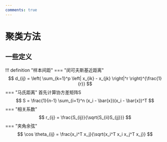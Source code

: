 ```yaml
---
comments: true
---
```


# 聚类方法

## 一些定义

!!! definition "样本间距"
    === "闵可夫斯基近距离"
        $$
            d_{ij} = \left( \sum_{k=1}^p \left| x_{ik} - x_{jk} \right|^r \right)^{\frac{1}{r}}
        $$
    === "马氏距离"
        首先计算协方差矩阵S
        $$
            S = \frac{1}{n-1} \sum_{i=1}^n (x_i - \bar{x})(x_i - \bar{x})^T
        $$
    === "相关系数"
        $$
            r_{ij} = \frac{S_{ij}}{\sqrt{S_{ii}S_{jj}}}
        $$
    === "夹角余弦"
        $$
            \cos \theta_{ij} = \frac{x_i^T x_j}{\sqrt{x_i^T x_i x_j^T x_j}}
        $$



